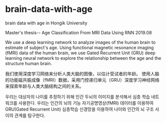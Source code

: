 # brain-data-with-age
brain data with age in Hongik University

Master's thesis-- Age Classification From MRI Data Using RNN 2019.08

We use a deep learning network to analyze images of the human brain to estimate of subject's age.
Using functional magnetic resonance imaging (fMRI) data of the human brain,
we use Gated Recurrent Unit (GRU) deep learning neural network to explore the relationship between the age and the structure human brain.


我们使用深度学习网络来分析人类大脑的图像，以估计受试者的年龄。
使用人脑的功能磁共振成像（fMRI）数据，采用门控递归单元（GRU）深度学习神经网络来探索年龄与人类大脑结构之间的关系。

우리는 대상자의 나이를 추정하기 위해 인간 두뇌의 이미지를 분석해서 심층 학습 네트워크를 사용한다.
우리는 인간의 뇌의 기능 자기공명영상(fMRI) 데이터를 이용하여 GRU(Gated Recurrent Unit) 심층학습 신경망을 이용하여 나이와 인간의 뇌 구조 사이의 관계를 탐구한다.
